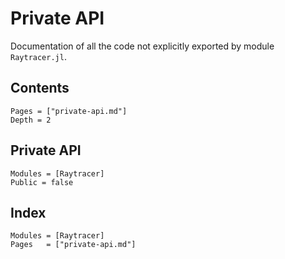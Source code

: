 # Private API

Documentation of all the code not explicitly exported by module `Raytracer.jl`.

## Contents

```@contents
Pages = ["private-api.md"]
Depth = 2
```

## Private API

```@autodocs
Modules = [Raytracer]
Public = false
```

## Index

```@index
Modules = [Raytracer]
Pages   = ["private-api.md"]
```
